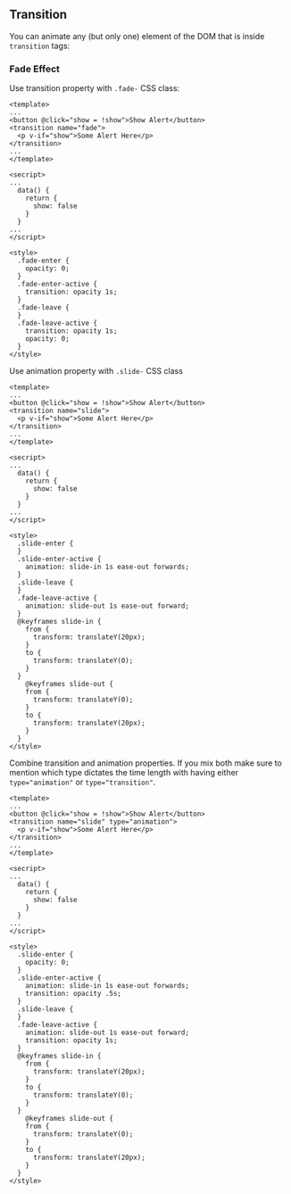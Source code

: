 ## Transition
You can animate any (but only one) element of the DOM that is inside `transition` tags:

### Fade Effect
Use transition property with `.fade-` CSS class:
```
<template>
...
<button @click="show = !show">Show Alert</button>
<transition name="fade">
  <p v-if="show">Some Alert Here</p>
</transition>
...
</template>

<secript>
...
  data() {
    return {
      show: false
    }
  }
...
</script>

<style>
  .fade-enter {
    opacity: 0;
  }
  .fade-enter-active {
    transition: opacity 1s;
  }
  .fade-leave {
  }
  .fade-leave-active {
    transition: opacity 1s;
    opacity: 0;
  }
</style>
```
Use animation property with `.slide-` CSS class
```
<template>
...
<button @click="show = !show">Show Alert</button>
<transition name="slide">
  <p v-if="show">Some Alert Here</p>
</transition>
...
</template>

<secript>
...
  data() {
    return {
      show: false
    }
  }
...
</script>

<style>
  .slide-enter {
  }
  .slide-enter-active {
    animation: slide-in 1s ease-out forwards;
  }
  .slide-leave {
  }
  .fade-leave-active {
    animation: slide-out 1s ease-out forward;
  }
  @keyframes slide-in {
    from {
      transform: translateY(20px);
    }
    to {
      transform: translateY(0);
    }
  }
    @keyframes slide-out {
    from {
      transform: translateY(0);
    }
    to {
      transform: translateY(20px);
    }
  }
</style>
```
Combine transition and animation properties. If you mix both make sure to mention which type dictates the time length with
having either `type="animation"` or `type="transition"`.
```
<template>
...
<button @click="show = !show">Show Alert</button>
<transition name="slide" type="animation">
  <p v-if="show">Some Alert Here</p>
</transition>
...
</template>

<secript>
...
  data() {
    return {
      show: false
    }
  }
...
</script>

<style>
  .slide-enter {
    opacity: 0;
  }
  .slide-enter-active {
    animation: slide-in 1s ease-out forwards;
    transition: opacity .5s;
  }
  .slide-leave {
  }
  .fade-leave-active {
    animation: slide-out 1s ease-out forward;
    transition: opacity 1s;
  }
  @keyframes slide-in {
    from {
      transform: translateY(20px);
    }
    to {
      transform: translateY(0);
    }
  }
    @keyframes slide-out {
    from {
      transform: translateY(0);
    }
    to {
      transform: translateY(20px);
    }
  }
</style>
```
